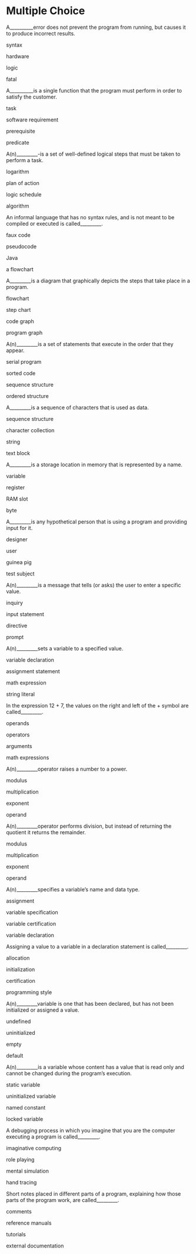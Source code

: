 
# Multiple Choice
A__________error does not prevent the program from running, but causes it to produce incorrect results.

syntax

hardware

logic

fatal

A__________is a single function that the program must perform in order to satisfy the customer.

task

software requirement

prerequisite

predicate

A(n)_________-is a set of well-defined logical steps that must be taken to perform a task.

logarithm

plan of action

logic schedule

algorithm

An informal language that has no syntax rules, and is not meant to be compiled or executed is called_________.

faux code

pseudocode

Java

a flowchart

A_________is a diagram that graphically depicts the steps that take place in a program.

flowchart

step chart

code graph

program graph

A(n)_________is a set of statements that execute in the order that they appear.

serial program

sorted code

sequence structure

ordered structure

A_________is a sequence of characters that is used as data.

sequence structure

character collection

string

text block

A_________is a storage location in memory that is represented by a name.

variable

register

RAM slot

byte

A_________is any hypothetical person that is using a program and providing input for it.

designer

user

guinea pig

test subject

A(n)_________is a message that tells (or asks) the user to enter a specific value.

inquiry

input statement

directive

prompt

A(n)_________sets a variable to a specified value.

variable declaration

assignment statement

math expression

string literal

In the expression 12 + 7, the values on the right and left of the 
+
 symbol are called_________.

operands

operators

arguments

math expressions

A(n)_________operator raises a number to a power.

modulus

multiplication

exponent

operand

A(n)_________operator performs division, but instead of returning the quotient it returns the remainder.

modulus

multiplication

exponent

operand

A(n)_________specifies a variable’s name and data type.

assignment

variable specification

variable certification

variable declaration

Assigning a value to a variable in a declaration statement is called_________.

allocation

initialization

certification

programming style

A(n)_________variable is one that has been declared, but has not been initialized or assigned a value.

undefined

uninitialized

empty

default

A(n)_________is a variable whose content has a value that is read only and cannot be changed during the program’s execution.

static variable

uninitialized variable

named constant

locked variable

A debugging process in which you imagine that you are the computer executing a program is called_________.

imaginative computing

role playing

mental simulation

hand tracing

Short notes placed in different parts of a program, explaining how those parts of the program work, are called_________.

comments

reference manuals

tutorials

external documentation
